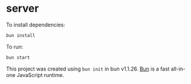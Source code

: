 # server

To install dependencies:

```bash
bun install
```

To run:

```bash
bun start
```

This project was created using `bun init` in bun v1.1.26. [Bun](https://bun.sh) is a fast all-in-one JavaScript runtime.

